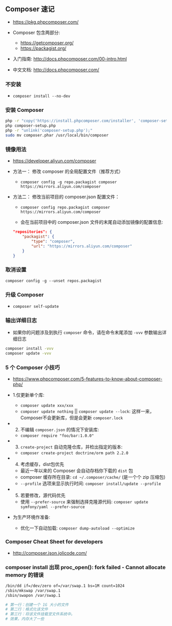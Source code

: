 ## Composer 速记
* https://pkg.phpcomposer.com/

* Composer 包含两部分: 
    * https://getcomposer.org/ 
    * https://packagist.org/


* 入门指南: http://docs.phpcomposer.com/00-intro.html

* 中文文档: http://docs.phpcomposer.com/


### 不安装
* `composer install --no-dev`


### 安装 Composer
```sh
php -r "copy('https://install.phpcomposer.com/installer', 'composer-setup.php');"
php composer-setup.php
php -r "unlink('composer-setup.php');"
sudo mv composer.phar /usr/local/bin/composer
```


### 镜像用法
* https://developer.aliyun.com/composer

* 方法一： 修改 composer 的全局配置文件（推荐方式）
    * `composer config -g repo.packagist composer https://mirrors.aliyun.com/composer`

* 方法二： 修改当前项目的 composer.json 配置文件：
    * `composer config repo.packagist composer https://mirrors.aliyun.com/composer`

    * 会在当前项目中的 composer.json 文件的末尾自动添加镜像的配置信息:
    ```json
    "repositories": {
        "packagist": {
            "type": "composer",
            "url": "https://mirrors.aliyun.com/composer"
        }
    }
    ```

### 取消设置
`composer config -g --unset repos.packagist`


### 升级 Composer
* `composer self-update`


### 输出详细日志
* 如果你的问题涉及到执行 `composer` 命令，请在命令末尾添加 `-vvv` 参数输出详细日志
```sh
composer install -vvv
composer update -vvv
```


### 5 个 Composer 小技巧
* https://www.phpcomposer.com/5-features-to-know-about-composer-php/

* 1.仅更新单个库: 
    * `composer update xxx/xxx`
    * `composer update nothing` || `composer update --lock`: 这样一来，Composer不会更新库，但是会更新 `composer.lock`

* 2. 不编辑 `composer.json` 的情况下安装库:
    * `composer require "foo/bar:1.0.0"`

* 3. `create-project` 自动克隆仓库，并检出指定的版本:
    * `composer create-project doctrine/orm path 2.2.0`

* 4. 考虑缓存，dist包优先
    * 最近一年以来的 Composer 会自动存档你下载的 `dist` 包
    * composer 缓存所在目录: `cd ~/.composer/cache/` (是一个个 zip 压缩包)
    * `--profile` 选项来显示执行时间: `composer install/update --profile`

* 5. 若要修改，源代码优先
    * 使用 `--prefer-source` 来强制选择克隆源代码: `composer update symfony/yaml --prefer-source`

* 为生产环境作准备:
    * 优化一下自动加载: `composer dump-autoload --optimize`


### Composer Cheat Sheet for developers
* http://composer.json.jolicode.com/


### composer install 出现 proc_open(): fork failed - Cannot allocate memory 的错误
```sh
/bin/dd if=/dev/zero of=/var/swap.1 bs=1M count=1024
/sbin/mkswap /var/swap.1
/sbin/swapon /var/swap.1

# 第一行：创建一个 1G 大小的文件
# 第二行：格式化该文件
# 第三行：将该文件挂载至文件系统中。
# 效果，内存大了一些
```
